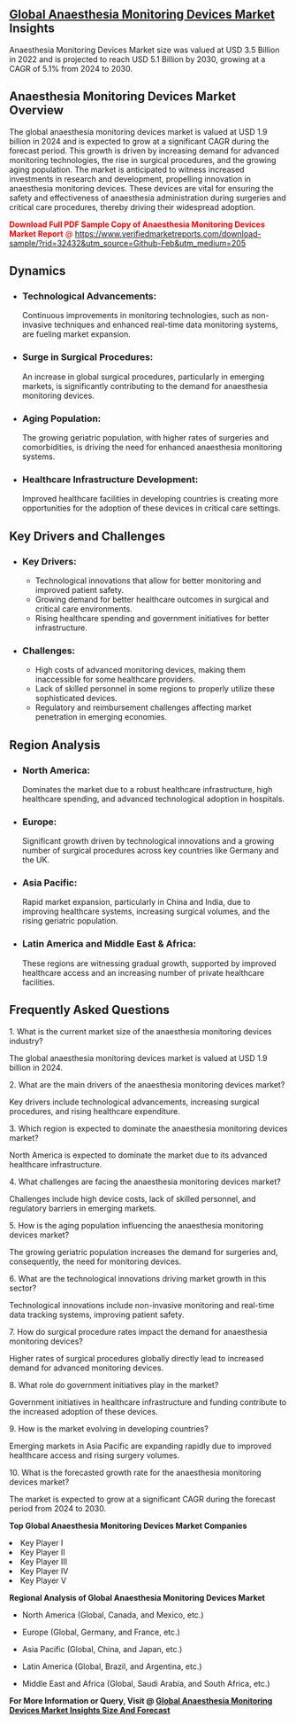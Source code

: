 <h2><a href="https://www.verifiedmarketreports.com/download-sample/?rid=32432&amp;utm_source=Github&amp;utm_medium=205" target="_blank">Global Anaesthesia Monitoring Devices Market</a> Insights</h2><p>Anaesthesia Monitoring Devices Market size was valued at USD 3.5 Billion in 2022 and is projected to reach USD 5.1 Billion by 2030, growing at a CAGR of 5.1% from 2024 to 2030.</p><p><h2>Anaesthesia Monitoring Devices Market Overview</h2><p>The global anaesthesia monitoring devices market is valued at USD 1.9 billion in 2024 and is expected to grow at a significant CAGR during the forecast period. This growth is driven by increasing demand for advanced monitoring technologies, the rise in surgical procedures, and the growing aging population. The market is anticipated to witness increased investments in research and development, propelling innovation in anaesthesia monitoring devices. These devices are vital for ensuring the safety and effectiveness of anaesthesia administration during surgeries and critical care procedures, thereby driving their widespread adoption. <p><span class=""><span style="color: #ff0000;"><strong>Download Full PDF Sample Copy of Anaesthesia Monitoring Devices Market Report</strong> @ </span><a href="https://www.verifiedmarketreports.com/download-sample/?rid=32432&amp;utm_source=Github-Feb&amp;utm_medium=205" target="_blank">https://www.verifiedmarketreports.com/download-sample/?rid=32432&amp;utm_source=Github-Feb&amp;utm_medium=205</a></span></p></p><h2>Dynamics</h2><ul><li><h3>Technological Advancements:</h3> Continuous improvements in monitoring technologies, such as non-invasive techniques and enhanced real-time data monitoring systems, are fueling market expansion.</li><li><h3>Surge in Surgical Procedures:</h3> An increase in global surgical procedures, particularly in emerging markets, is significantly contributing to the demand for anaesthesia monitoring devices.</li><li><h3>Aging Population:</h3> The growing geriatric population, with higher rates of surgeries and comorbidities, is driving the need for enhanced anaesthesia monitoring systems.</li><li><h3>Healthcare Infrastructure Development:</h3> Improved healthcare facilities in developing countries is creating more opportunities for the adoption of these devices in critical care settings.</li></ul><h2>Key Drivers and Challenges</h2><ul><li><h3>Key Drivers:</h3><ul><li>Technological innovations that allow for better monitoring and improved patient safety.</li><li>Growing demand for better healthcare outcomes in surgical and critical care environments.</li><li>Rising healthcare spending and government initiatives for better infrastructure.</li></ul></li><li><h3>Challenges:</h3><ul><li>High costs of advanced monitoring devices, making them inaccessible for some healthcare providers.</li><li>Lack of skilled personnel in some regions to properly utilize these sophisticated devices.</li><li>Regulatory and reimbursement challenges affecting market penetration in emerging economies.</li></ul></li></ul><h2>Region Analysis</h2><ul><li><h3>North America:</h3> Dominates the market due to a robust healthcare infrastructure, high healthcare spending, and advanced technological adoption in hospitals.</li><li><h3>Europe:</h3> Significant growth driven by technological innovations and a growing number of surgical procedures across key countries like Germany and the UK.</li><li><h3>Asia Pacific:</h3> Rapid market expansion, particularly in China and India, due to improving healthcare systems, increasing surgical volumes, and the rising geriatric population.</li><li><h3>Latin America and Middle East & Africa:</h3> These regions are witnessing gradual growth, supported by improved healthcare access and an increasing number of private healthcare facilities.</li></ul><h2>Frequently Asked Questions</h2><p>1. What is the current market size of the anaesthesia monitoring devices industry?</p><p>The global anaesthesia monitoring devices market is valued at USD 1.9 billion in 2024.</p><p>2. What are the main drivers of the anaesthesia monitoring devices market?</p><p>Key drivers include technological advancements, increasing surgical procedures, and rising healthcare expenditure.</p><p>3. Which region is expected to dominate the anaesthesia monitoring devices market?</p><p>North America is expected to dominate the market due to its advanced healthcare infrastructure.</p><p>4. What challenges are facing the anaesthesia monitoring devices market?</p><p>Challenges include high device costs, lack of skilled personnel, and regulatory barriers in emerging markets.</p><p>5. How is the aging population influencing the anaesthesia monitoring devices market?</p><p>The growing geriatric population increases the demand for surgeries and, consequently, the need for monitoring devices.</p><p>6. What are the technological innovations driving market growth in this sector?</p><p>Technological innovations include non-invasive monitoring and real-time data tracking systems, improving patient safety.</p><p>7. How do surgical procedure rates impact the demand for anaesthesia monitoring devices?</p><p>Higher rates of surgical procedures globally directly lead to increased demand for advanced monitoring devices.</p><p>8. What role do government initiatives play in the market?</p><p>Government initiatives in healthcare infrastructure and funding contribute to the increased adoption of these devices.</p><p>9. How is the market evolving in developing countries?</p><p>Emerging markets in Asia Pacific are expanding rapidly due to improved healthcare access and rising surgery volumes.</p><p>10. What is the forecasted growth rate for the anaesthesia monitoring devices market?</p><p>The market is expected to grow at a significant CAGR during the forecast period from 2024 to 2030.</p></p><p><strong>Top Global Anaesthesia Monitoring Devices Market Companies</strong></p><div data-test-id=""><p><li>Key Player I</li><li> Key Player II</li><li> Key Player III</li><li> Key Player IV</li><li> Key Player V</li></p><div><strong>Regional Analysis of&nbsp;Global Anaesthesia Monitoring Devices Market</strong></div><ul><li dir="ltr"><p dir="ltr">North America&nbsp;(Global, Canada, and Mexico, etc.)</p></li><li dir="ltr"><p dir="ltr">Europe (Global, Germany, and France, etc.)</p></li><li dir="ltr"><p dir="ltr">Asia Pacific&nbsp;(Global, China, and Japan, etc.)</p></li><li dir="ltr"><p dir="ltr">Latin America&nbsp;(Global, Brazil, and Argentina, etc.)</p></li><li dir="ltr">Middle East and Africa&nbsp;(Global, Saudi Arabia, and South Africa, etc.)</li></ul><p><strong>For More Information or Query, Visit @&nbsp;</strong><strong><a href="https://www.verifiedmarketreports.com/product/global-anaesthesia-monitoring-devices-market-size-and-forecast-to-2025/?utm_source=Github&amp;utm_medium=205" target="_blank">Global Anaesthesia Monitoring Devices Market Insights Size And Forecast</a></strong></p></div>
